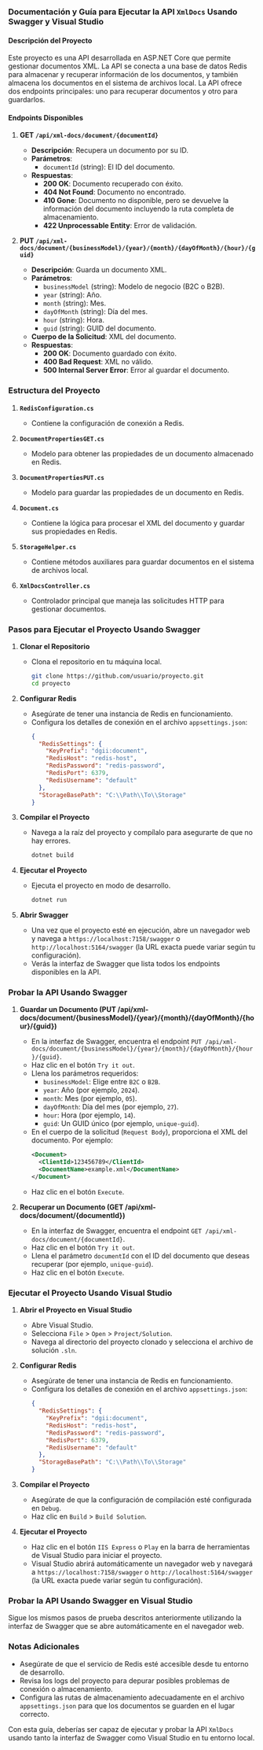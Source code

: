 ### Documentación y Guía para Ejecutar la API `XmlDocs` Usando Swagger y Visual Studio

#### **Descripción del Proyecto**
Este proyecto es una API desarrollada en ASP.NET Core que permite gestionar documentos XML. La API se conecta a una base de datos Redis para almacenar y recuperar información de los documentos, y también almacena los documentos en el sistema de archivos local. La API ofrece dos endpoints principales: uno para recuperar documentos y otro para guardarlos.

#### **Endpoints Disponibles**

1. **GET `/api/xml-docs/document/{documentId}`**
   - **Descripción**: Recupera un documento por su ID.
   - **Parámetros**:
     - `documentId` (string): El ID del documento.
   - **Respuestas**:
     - **200 OK**: Documento recuperado con éxito.
     - **404 Not Found**: Documento no encontrado.
     - **410 Gone**: Documento no disponible, pero se devuelve la información del documento incluyendo la ruta completa de almacenamiento.
     - **422 Unprocessable Entity**: Error de validación.

2. **PUT `/api/xml-docs/document/{businessModel}/{year}/{month}/{dayOfMonth}/{hour}/{guid}`**
   - **Descripción**: Guarda un documento XML.
   - **Parámetros**:
     - `businessModel` (string): Modelo de negocio (B2C o B2B).
     - `year` (string): Año.
     - `month` (string): Mes.
     - `dayOfMonth` (string): Día del mes.
     - `hour` (string): Hora.
     - `guid` (string): GUID del documento.
   - **Cuerpo de la Solicitud**: XML del documento.
   - **Respuestas**:
     - **200 OK**: Documento guardado con éxito.
     - **400 Bad Request**: XML no válido.
     - **500 Internal Server Error**: Error al guardar el documento.

### **Estructura del Proyecto**

1. **`RedisConfiguration.cs`**
   - Contiene la configuración de conexión a Redis.

2. **`DocumentPropertiesGET.cs`**
   - Modelo para obtener las propiedades de un documento almacenado en Redis.

3. **`DocumentPropertiesPUT.cs`**
   - Modelo para guardar las propiedades de un documento en Redis.

4. **`Document.cs`**
   - Contiene la lógica para procesar el XML del documento y guardar sus propiedades en Redis.

5. **`StorageHelper.cs`**
   - Contiene métodos auxiliares para guardar documentos en el sistema de archivos local.

6. **`XmlDocsController.cs`**
   - Controlador principal que maneja las solicitudes HTTP para gestionar documentos.

### **Pasos para Ejecutar el Proyecto Usando Swagger**

1. **Clonar el Repositorio**
   - Clona el repositorio en tu máquina local.
     ```sh
     git clone https://github.com/usuario/proyecto.git
     cd proyecto
     ```

2. **Configurar Redis**
   - Asegúrate de tener una instancia de Redis en funcionamiento.
   - Configura los detalles de conexión en el archivo `appsettings.json`:
     ```json
     {
       "RedisSettings": {
         "KeyPrefix": "dgii:document",
         "RedisHost": "redis-host",
         "RedisPassword": "redis-password",
         "RedisPort": 6379,
         "RedisUsername": "default"
       },
       "StorageBasePath": "C:\\Path\\To\\Storage"
     }
     ```

3. **Compilar el Proyecto**
   - Navega a la raíz del proyecto y compílalo para asegurarte de que no hay errores.
     ```sh
     dotnet build
     ```

4. **Ejecutar el Proyecto**
   - Ejecuta el proyecto en modo de desarrollo.
     ```sh
     dotnet run
     ```

5. **Abrir Swagger**
   - Una vez que el proyecto esté en ejecución, abre un navegador web y navega a `https://localhost:7158/swagger` o `http://localhost:5164/swagger` (la URL exacta puede variar según tu configuración).
   - Verás la interfaz de Swagger que lista todos los endpoints disponibles en la API.

### **Probar la API Usando Swagger**

1. **Guardar un Documento (PUT /api/xml-docs/document/{businessModel}/{year}/{month}/{dayOfMonth}/{hour}/{guid})**

   - En la interfaz de Swagger, encuentra el endpoint `PUT /api/xml-docs/document/{businessModel}/{year}/{month}/{dayOfMonth}/{hour}/{guid}`.
   - Haz clic en el botón `Try it out`.
   - Llena los parámetros requeridos:
     - `businessModel`: Elige entre `B2C` o `B2B`.
     - `year`: Año (por ejemplo, `2024`).
     - `month`: Mes (por ejemplo, `05`).
     - `dayOfMonth`: Día del mes (por ejemplo, `27`).
     - `hour`: Hora (por ejemplo, `14`).
     - `guid`: Un GUID único (por ejemplo, `unique-guid`).
   - En el cuerpo de la solicitud (`Request Body`), proporciona el XML del documento. Por ejemplo:
     ```xml
     <Document>
       <ClientId>123456789</ClientId>
       <DocumentName>example.xml</DocumentName>
     </Document>
     ```
   - Haz clic en el botón `Execute`.

2. **Recuperar un Documento (GET /api/xml-docs/document/{documentId})**

   - En la interfaz de Swagger, encuentra el endpoint `GET /api/xml-docs/document/{documentId}`.
   - Haz clic en el botón `Try it out`.
   - Llena el parámetro `documentId` con el ID del documento que deseas recuperar (por ejemplo, `unique-guid`).
   - Haz clic en el botón `Execute`.

### **Ejecutar el Proyecto Usando Visual Studio**

1. **Abrir el Proyecto en Visual Studio**
   - Abre Visual Studio.
   - Selecciona `File` > `Open` > `Project/Solution`.
   - Navega al directorio del proyecto clonado y selecciona el archivo de solución `.sln`.

2. **Configurar Redis**
   - Asegúrate de tener una instancia de Redis en funcionamiento.
   - Configura los detalles de conexión en el archivo `appsettings.json`:
     ```json
     {
       "RedisSettings": {
         "KeyPrefix": "dgii:document",
         "RedisHost": "redis-host",
         "RedisPassword": "redis-password",
         "RedisPort": 6379,
         "RedisUsername": "default"
       },
       "StorageBasePath": "C:\\Path\\To\\Storage"
     }
     ```

3. **Compilar el Proyecto**
   - Asegúrate de que la configuración de compilación esté configurada en `Debug`.
   - Haz clic en `Build` > `Build Solution`.

4. **Ejecutar el Proyecto**
   - Haz clic en el botón `IIS Express` o `Play` en la barra de herramientas de Visual Studio para iniciar el proyecto.
   - Visual Studio abrirá automáticamente un navegador web y navegará a `https://localhost:7158/swagger` o `http://localhost:5164/swagger` (la URL exacta puede variar según tu configuración).

### **Probar la API Usando Swagger en Visual Studio**

Sigue los mismos pasos de prueba descritos anteriormente utilizando la interfaz de Swagger que se abre automáticamente en el navegador web.

### **Notas Adicionales**

- Asegúrate de que el servicio de Redis esté accesible desde tu entorno de desarrollo.
- Revisa los logs del proyecto para depurar posibles problemas de conexión o almacenamiento.
- Configura las rutas de almacenamiento adecuadamente en el archivo `appsettings.json` para que los documentos se guarden en el lugar correcto.

Con esta guía, deberías ser capaz de ejecutar y probar la API `XmlDocs` usando tanto la interfaz de Swagger como Visual Studio en tu entorno local.
